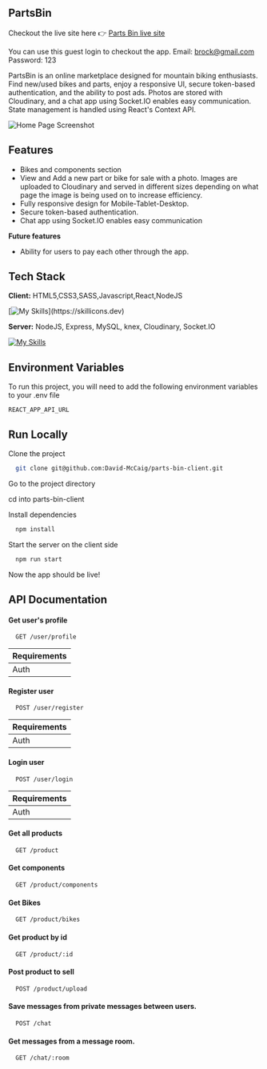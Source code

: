 ## PartsBin

Checkout the live site here 👉   [Parts Bin live site](https://imaginative-sfogliatella-45400a.netlify.app/)

You can use this guest login to checkout the app. Email: brock@gmail.com  Password: 123

PartsBin is an online marketplace designed for mountain biking enthusiasts. Find new/used bikes and parts, enjoy a responsive UI, secure token-based authentication, and the ability to post ads. Photos are stored with Cloudinary, and a chat app using Socket.IO enables easy communication. State management is handled using React's Context API. 

![Home Page Screenshot](https://res.cloudinary.com/dui1zm17r/image/upload/v1686650944/david-mccaig-portfolio/parts-bin_mi5gz6.png)

## Features
- Bikes and components section
- View and Add a new part or bike for sale with a photo. Images are uploaded to Cloudinary and served in different sizes depending on what page the image is being used on to increase efficiency. 
- Fully responsive design for Mobile-Tablet-Desktop.
- Secure token-based authentication.
- Chat app using Socket.IO enables easy communication

**Future features**
- Ability for users to pay each other through the app.

## Tech Stack

**Client:** 
HTML5,CSS3,SASS,Javascript,React,NodeJS

[![My Skills](https://skillicons.dev/icons?i=js,html,css,sass,react,nodejs,)](https://skillicons.dev)

**Server:**
NodeJS, Express, MySQL, knex, Cloudinary, Socket.IO

[![My Skills](https://skillicons.dev/icons?i=nodejs,express,mysql)](https://skillicons.dev)

## Environment Variables

To run this project, you will need to add the following environment variables to your .env file

`REACT_APP_API_URL`

## Run Locally

Clone the project

```bash
  git clone git@github.com:David-McCaig/parts-bin-client.git
```

Go to the project directory

cd into parts-bin-client

Install dependencies

```bash
  npm install 
```

Start the server on the client side 

```bash
  npm run start
```
Now the app should be live! 

## API Documentation

#### Get user's profile
```
  GET /user/profile
```

| Requirements |            
| :----| 
| Auth |

#### Register user
```
  POST /user/register
```

| Requirements |            
| :----| 
| Auth |


#### Login user
```
  POST /user/login
```

| Requirements |            
| :----| 
| Auth |


#### Get all products

```
  GET /product
```

#### Get components

```
  GET /product/components
```

#### Get Bikes

```
  GET /product/bikes
```

#### Get product by id

```
  GET /product/:id
```

#### Post product to sell

```
  POST /product/upload
```

#### Save messages from private messages between users.

```
  POST /chat
```


#### Get messages from a message room.

```
  GET /chat/:room
```
